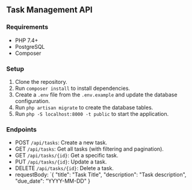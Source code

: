 ## Task Management API

### Requirements
- PHP 7.4+
- PostgreSQL
- Composer

### Setup
1. Clone the repository.
2. Run `composer install` to install dependencies.
3. Create a `.env` file from the `.env.example` and update the database configuration.
4. Run `php artisan migrate` to create the database tables.
5. Run `php -S localhost:8000 -t public` to start the application.

### Endpoints
- POST `/api/tasks`: Create a new task.
- GET `/api/tasks`: Get all tasks (with filtering and pagination).
- GET `/api/tasks/{id}`: Get a specific task.
- PUT `/api/tasks/{id}`: Update a task.
- DELETE `/api/tasks/{id}`: Delete a task.
- requestBody:
`{
  "title": "Task Title",
  "description": "Task description",
  "due_date": "YYYY-MM-DD"
}